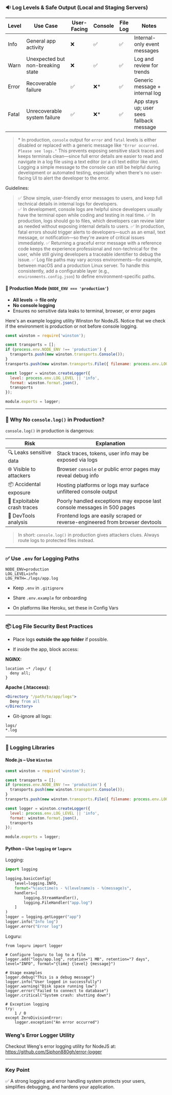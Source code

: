 ### 🔉 Log Levels & Safe Output (Local and Staging Servers)

| Level | Use Case                          | User-Facing | Console | File Log | Notes                                    |
| ----- | --------------------------------- | ----------- | ------- | -------- | ---------------------------------------- |
| Info  | General app activity              | ❌           | ✅       | ✅        | Internal-only event messages             |
| Warn  | Unexpected but non-breaking state | ❌           | ✅       | ✅        | Log and review for trends                |
| Error | Recoverable failure               | ✅           | ❌*      | ✅        | Generic message + internal log           |
| Fatal | Unrecoverable system failure      | ✅           | ❌*      | ✅        | App stays up; user sees fallback message |

> \* In production, `console` output for `error` and `fatal` levels is either disabled or replaced with a generic message like `"Error occurred. Please see logs."` This prevents exposing sensitive stack traces and keeps terminals clean—since full error details are easier to read and navigate in a log file using a text editor (or a cli text editor like vim).  Logging a simple message to the console can still be helpful during development or automated testing, especially when there's no user-facing UI to alert the developer to the error.  


Guidelines:
> ✅ Show simple, user-friendly error messages to users, and keep full technical details in internal logs for developers.  
> ✅ In development, console logs are helpful since developers usually have the terminal open while coding and testing in real time.
> ✅ In production, logs should go to files, which developers can review later as needed without exposing internal details to users. 
> ✅ In production, fatal errors should trigger alerts to developers—such as an email, text message, or notification—so they're aware of critical issues immediately.
> ✅ Returning a graceful error message with a reference code keeps the experience professional and non-technical for the user, while still giving developers a traceable identifier to debug the issue.
> ✅ Log file paths may vary across environments—for example, between macOS and a production Linux server. To handle this consistently, add a configurable layer (e.g., `environments.config.json`) to define environment-specific paths.


#### 🚫 Production Mode (`NODE_ENV === 'production'`)

- **All levels** → **file only**
- **No console logging**
- Ensures no sensitive data leaks to terminal, browser, or error pages

Here's an example logging utility Winston for NodeJS. Notice that we check if the environment is production or not before console logging.
```js
const winston = require('winston');

const transports = [];
if (process.env.NODE_ENV !== 'production') {
  transports.push(new winston.transports.Console());
}
transports.push(new winston.transports.File({ filename: process.env.LOG_PATH || 'logs/app.log' }));

const logger = winston.createLogger({
  level: process.env.LOG_LEVEL || 'info',
  format: winston.format.json(),
  transports
});

module.exports = logger;
```

---

### 🔐 Why No `console.log()` in Production?

`console.log()` in production is dangerous:

|Risk|Explanation|
|---|---|
|🔍 Leaks sensitive data|Stack traces, tokens, user info may be exposed via logs|
|🌐 Visible to attackers|Browser `console` or public error pages may reveal debug info|
|📦 Accidental exposure|Hosting platforms or logs may surface unfiltered console output|
|🧨 Exploitable crash traces|Poorly handled exceptions may expose last console messages in 500 pages|
|🧪 DevTools analysis|Frontend logs are easily scraped or reverse-engineered from browser devtools|

> In short: `console.log()` in production gives attackers clues. Always route logs to protected files instead.

---

### ✅ Use `.env` for Logging Paths

```env
NODE_ENV=production
LOG_LEVEL=info
LOG_PATH=./logs/app.log
```

- Keep `.env` in `.gitignore`
    
- Share `.env.example` for onboarding
    
- On platforms like Heroku, set these in Config Vars
    

---

### 📦 Log File Security Best Practices

- Place logs **outside the app folder** if possible.
    
- If inside the app, block access:
    

**NGINX:**

```nginx
location ~* /logs/ {
  deny all;
}
```

**Apache (.htaccess):**

```apache
<Directory "/path/to/app/logs">
  Deny from all
</Directory>
```

- Git-ignore all logs:
    

```gitignore
logs/
*.log
```

---

### 🧰 Logging Libraries

#### Node.js – Use `Winston`

```js
const winston = require('winston');

const transports = [];
if (process.env.NODE_ENV !== 'production') {
  transports.push(new winston.transports.Console());
}
transports.push(new winston.transports.File({ filename: process.env.LOG_PATH || 'logs/app.log' }));

const logger = winston.createLogger({
  level: process.env.LOG_LEVEL || 'info',
  format: winston.format.json(),
  transports
});

module.exports = logger;
```

#### Python – Use `logging` or `loguru`

Logging:
```python
import logging

logging.basicConfig(
    level=logging.INFO,
    format="%(asctime)s - %(levelname)s - %(message)s",
    handlers=[
        logging.StreamHandler(),
        logging.FileHandler("app.log")
    ]
)
logger = logging.getLogger("app")
logger.info("Info log")
logger.error("Error log")
```

Loguru:
```
from loguru import logger

# Configure loguru to log to a file
logger.add("logs/app.log", rotation="1 MB", retention="7 days", level="INFO", format="{time} {level} {message}")

# Usage examples
logger.debug("This is a debug message")
logger.info("User logged in successfully")
logger.warning("Disk space running low")
logger.error("Failed to connect to database")
logger.critical("System crash: shutting down")

# Exception logging
try:
    1 / 0
except ZeroDivisionError:
    logger.exception("An error occurred")

```

### Weng's Error Logger Utility

Checkout Weng's error logging utility for NodeJS at:
https://github.com/Siphon880gh/error-logger

---
### Key Point

✅ A strong logging and error handling system protects your users, simplifies debugging, and hardens your application.

